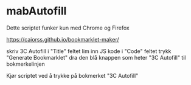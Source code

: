 # mabAutofill

Dette scriptet funker kun med Chrome og Firefox

https://caiorss.github.io/bookmarklet-maker/

skriv 3C Autofill i "Title" feltet
lim inn JS kode i "Code" feltet
trykk "Generate Bookmarklet"
dra den blå knappen som heter "3C Autofill" til bokmerkelinjen

Kjør scriptet ved å trykke på bokmerket "3C Autofill"
